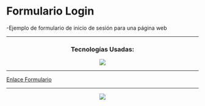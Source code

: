 ﻿# Formulario Login
 <p>-Ejemplo de formulario de inicio de sesión para una página web</p>
<hr>
<div align="center">
  <h3>Tecnologías Usadas:</h3>
</div>
 <div align="center">
  <a href="https://skillicons.dev">
    <img src="https://skillicons.dev/icons?i=html,css" />
  </a>
</div>
<hr>
<a href="sorgazb.github.io/Login_Form/">Enlace Formulario</a>
<hr>
<div align="center">
  <img src="https://github.com/sorgazb/Login_Form/assets/150727714/ed53baa6-6497-43d5-9a34-2196015b72b2"/>
</div>
